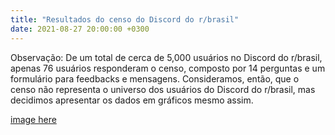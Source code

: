 ```yaml
---
title: "Resultados do censo do Discord do r/brasil"
date: 2021-08-27 20:00:00 +0300
---
```


Observação: De um total de cerca de 5,000 usuários no Discord do r/brasil, apenas 76 usuários responderam o censo, composto por 14 perguntas e um formulário para feedbacks e mensagens. Consideramos, então, que o censo não representa o universo dos usuários do Discord do r/brasil, mas decidimos apresentar os dados em gráficos mesmo assim.

[image here](/themes/hyde/static/ipcc%202014%20bar%20graph.PNG)